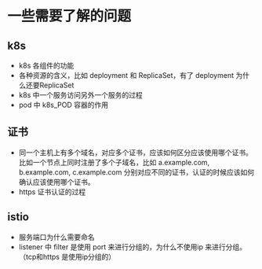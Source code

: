# 一些需要了解的问题

## k8s

* k8s  各组件的功能
* 各种资源的含义，比如 deployment 和 ReplicaSet，有了 deployment 为什么还要ReplicaSet
* k8s 中一个服务访问另外一个服务的过程
* pod 中 k8s\_POD 容器的作用

## 证书

* 同一个主机上有多个域名，对应多个证书，应该如何区分应该使用哪个证书。比如一个节点上同时注册了多个子域名，比如 a.example.com, b.example.com, c.example.com 分别对应不同的证书，认证的时候应该如何确认应该使用哪个证书。
* https 证书认证的过程

## istio 

* 服务端口为什么需要命名
* listener 中 filter 是使用 port 来进行分组的，为什么不使用ip 来进行分组。（tcp和https 是使用ip分组的）







